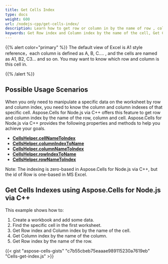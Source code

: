 ```yaml
---
title: Get Cells Index
type: docs
weight: 600
url: /nodejs-cpp/get-cells-index/
description: Learn how to get row or column in by the name of row , column or cells. Convert the name of the cell to row and column index zero-based.
keywords: Get Row index and Column index by the name of the cell, Get Column index by the name of the column, Get Row index by the name of the row, Get the index by the name of cell. 
---
```


{{% alert color="primary" %}}
The default view of Excel is A1 style reference，each column is defined as A, B, C.... , and the cells are named as A1, B2, C3... and so on.
You may want to know which row and column is this cell in.

{{% /alert %}}


## **Possible Usage Scenarios**
When you only need to manipulate a specific data on the worksheet by row and column index, you need to know the column and column indexes of that specific cell. 
Aspose.Cells for Node.js via C++ offers this feature to get row and column index by the name of the row, column and cell. 
Aspose.Cells for Node.js via C++ provides the following properties and methods to help you achieve your goals.
- [**CellsHelper.cellNameToIndex**](https://reference.aspose.com/cells/nodejs-cpp/cellshelper/#cellNameToIndex-string-number-number-)
- [**CellsHelper.columnIndexToName**](https://reference.aspose.com/cells/nodejs-cpp/cellshelper/#columnIndexToName-number-)
- [**CellsHelper.columnNameToIndex**](https://reference.aspose.com/cells/nodejs-cpp/cellshelper/#columnNameToIndex-string-)
- [**CellsHelper.rowIndexToName**](https://reference.aspose.com/cells/nodejs-cpp/cellshelper/#rowIndexToName-number-)
- [**CellsHelper.rowNameToIndex**](https://reference.aspose.com/cells/nodejs-cpp/cellshelper/#rowNameToIndex-string-)

Note: The indexing is zero-based in Aspose.Cells for Node.js via C++, but the id of Row is one-based in MS Excel.

## **Get Cells Indexes using Aspose.Cells for Node.js via C++**
This example shows how to:

1. Create a workbook and add some data.
1. Find the specific cell in the first worksheet.
1. Get Row index and Column index by the name of the cell.
1. Get Column index by the name of the column.
1. Get Row index by the name of the row.

{{< gist "aspose-cells-gists" "c7b55cbeb75eaaae989115230a7619eb" "Cells-get-index.js" >}}